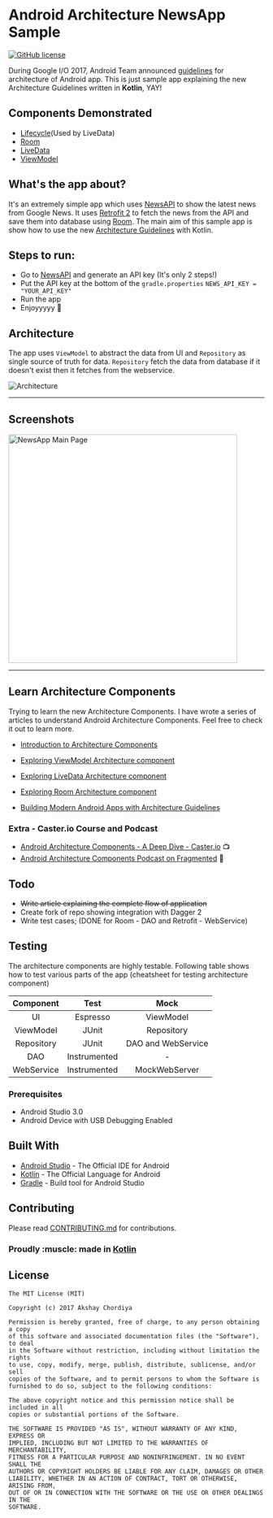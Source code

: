# Android Architecture NewsApp Sample
[![GitHub license](https://img.shields.io/github/license/mashape/apistatus.svg)](https://github.com/AkshayChordiya//blob/master/LICENSE)

During Google I/O 2017, Android Team announced [guidelines](https://developer.android.com/topic/libraries/architecture/index.html) for architecture of Android app.
This is just sample app explaining the new Architecture Guidelines written in **Kotlin**, YAY!

## Components Demonstrated
- [Lifecycle](https://developer.android.com/topic/libraries/architecture/lifecycle.html)(Used by LiveData)
- [Room](https://developer.android.com/topic/libraries/architecture/room.html)
- [LiveData](https://developer.android.com/topic/libraries/architecture/livedata.html)
- [ViewModel](https://developer.android.com/topic/libraries/architecture/viewmodel.html)

## What's the app about?
It's an extremely simple app which uses [NewsAPI](https://newsapi.org/) to show the latest news from Google News.
It uses [Retrofit 2](http://square.github.io/retrofit/) to fetch the news from the API and save them into database using [Room](https://developer.android.com/topic/libraries/architecture/room.html).
The main aim of this sample app is show how to use the new [Architecture Guidelines](https://developer.android.com/topic/libraries/architecture/index.html) with Kotlin.

## Steps to run:
- Go to [NewsAPI](https://newsapi.org/) and generate an API key (It's only 2 steps!)
- Put the API key at the bottom of the `gradle.properties`
`
NEWS_API_KEY = "YOUR_API_KEY"
`
- Run the app
- Enjoyyyyy 🎉

## Architecture

The app uses `ViewModel` to abstract the data from UI and `Repository` as single source of truth for data. `Repository` fetch the data from database if it doesn't exist then it fetches from the webservice.

![Architecture](https://developer.android.com/topic/libraries/architecture/images/final-architecture.png)

--------------------

## Screenshots

<img alt="NewsApp Main Page" height="450px" src="https://raw.githubusercontent.com/AkshayChordiya/android-arch-news-sample/master/art/screen.png" />

--------------------

## Learn Architecture Components
Trying to learn the new Architecture Components. I have wrote a series of articles to understand Android Architecture Components. Feel free to check it out to learn more.

- [Introduction to Architecture Components](https://medium.com/@aky/introduction-to-android-architecture-components-22b8c84f0b9d)
- [Exploring ViewModel Architecture component](https://medium.com/@aky/exploring-viewmodel-architecture-component-5d60828172f9)
- [Exploring LiveData Architecture component](https://medium.com/@aky/exploring-livedata-architecture-component-f9375d3644ee)
- [Exploring Room Architecture component](https://medium.com/@aky/exploring-room-architecture-component-6db807094241)

- [Building Modern Android Apps with Architecture Guidelines](https://medium.com/@aky/building-modern-apps-using-the-android-architecture-guidelines-3238fff96f14)

### Extra - Caster.io Course and Podcast
- [Android Architecture Components - A Deep Dive - Caster.io](https://caster.io/courses/android-architecture-components-deep-dive) 📺
- [Android Architecture Components Podcast on Fragmented](http://fragmentedpodcast.com/episodes/115/) 🎤



## Todo
- ~~Write article explaining the complete flow of application~~
- Create fork of repo showing integration with Dagger 2
- Write test cases; (DONE for Room - DAO and Retrofit - WebService)

## Testing
The architecture components are highly testable. Following table shows how to test various parts of the app (cheatsheet for testing architecture component)

|  Component |     Test     |        Mock        |
|:----------:|:------------:|:------------------:|
|     UI     |   Espresso   |      ViewModel     |
|  ViewModel |     JUnit    |     Repository     |
| Repository |     JUnit    | DAO and WebService |
|     DAO    | Instrumented |          -         |
| WebService | Instrumented |    MockWebServer   |

### Prerequisites

- Android Studio 3.0
- Android Device with USB Debugging Enabled


## Built With

* [Android Studio](https://developer.android.com/studio/index.html) - The Official IDE for Android
* [Kotlin](https://kotlinlang.org/) - The Official Language for Android
* [Gradle](https://gradle.org/) - Build tool for Android Studio

## Contributing

Please read [CONTRIBUTING.md](CONTRIBUTING.md) for contributions.

<p align="center">
  <h3>Proudly :muscle: made in <b><a href="https://kotlinlang.org/">Kotlin</a></b></h3>
</p>

## License

    The MIT License (MIT)
    
    Copyright (c) 2017 Akshay Chordiya
    
    Permission is hereby granted, free of charge, to any person obtaining a copy
    of this software and associated documentation files (the "Software"), to deal
    in the Software without restriction, including without limitation the rights
    to use, copy, modify, merge, publish, distribute, sublicense, and/or sell
    copies of the Software, and to permit persons to whom the Software is
    furnished to do so, subject to the following conditions:

    The above copyright notice and this permission notice shall be included in all
    copies or substantial portions of the Software.

    THE SOFTWARE IS PROVIDED "AS IS", WITHOUT WARRANTY OF ANY KIND, EXPRESS OR
    IMPLIED, INCLUDING BUT NOT LIMITED TO THE WARRANTIES OF MERCHANTABILITY,
    FITNESS FOR A PARTICULAR PURPOSE AND NONINFRINGEMENT. IN NO EVENT SHALL THE
    AUTHORS OR COPYRIGHT HOLDERS BE LIABLE FOR ANY CLAIM, DAMAGES OR OTHER
    LIABILITY, WHETHER IN AN ACTION OF CONTRACT, TORT OR OTHERWISE, ARISING FROM,
    OUT OF OR IN CONNECTION WITH THE SOFTWARE OR THE USE OR OTHER DEALINGS IN THE
    SOFTWARE.
